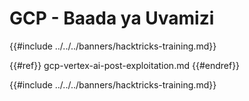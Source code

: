 # GCP - Baada ya Uvamizi

{{#include ../../../banners/hacktricks-training.md}}

{{#ref}}
gcp-vertex-ai-post-exploitation.md
{{#endref}}

{{#include ../../../banners/hacktricks-training.md}}
